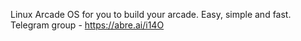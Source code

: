 Linux Arcade
OS for you to build your arcade. Easy, simple and fast.
Telegram group - https://abre.ai/i14O
